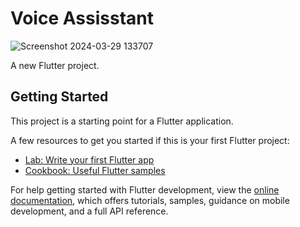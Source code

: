 # Voice Assisstant
![Screenshot 2024-03-29 133707](https://github.com/ykhan2476/Voice-Assisstant-/assets/113904335/d2f6a4a2-90bd-492c-b966-e6c3c73148d2)

A new Flutter project.

## Getting Started

This project is a starting point for a Flutter application.

A few resources to get you started if this is your first Flutter project:

- [Lab: Write your first Flutter app](https://docs.flutter.dev/get-started/codelab)
- [Cookbook: Useful Flutter samples](https://docs.flutter.dev/cookbook)

For help getting started with Flutter development, view the
[online documentation](https://docs.flutter.dev/), which offers tutorials,
samples, guidance on mobile development, and a full API reference.

